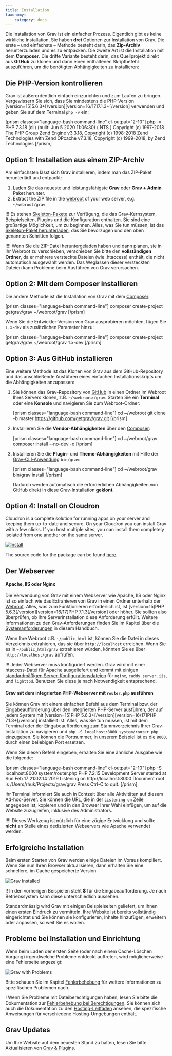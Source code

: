 ```yaml
---
title: Installation
taxonomy:
    category: docs
---
```


Die Installation von Grav ist ein einfacher Prozess. Eigentlich gibt es keine wirkliche Installation. Sie haben **drei** Optionen zur Installation von Grav. Die erste – und einfachste – Methode besteht darin, das **Zip-Archiv** herunterzuladen und es zu entpacken. Die zweite Art ist die Installation mit dem **Composer**. Die dritte Variante besteht darin, das Quellprojekt direkt aus **GitHub** zu klonen und dann einen enthaltenen Skriptbefehl auszuführen, um die benötigten Abhängigkeiten zu installieren:

## Die PHP-Version kontrollieren

Grav ist außerordentlich einfach einzurichten und zum Laufen zu bringen. Vergewissern Sie sich, dass Sie mindestens die PHP-Version [version=15]5.6.3+[/version][version=16/17]7.1.3+[/version] verwenden und geben Sie auf dem Terminal `php -v` ein:

[prism classes="language-bash command-line" cl-output="2-10"]
php -v
PHP 7.3.18 (cli) (built: Jun  5 2020 11:06:30) ( NTS )
Copyright (c) 1997-2018 The PHP Group
Zend Engine v3.3.18, Copyright (c) 1998-2018 Zend Technologies
    with Zend OPcache v7.3.18, Copyright (c) 1999-2018, by Zend Technologies
[/prism]


## Option 1: Installation aus einem ZIP-Archiv

Am einfachsten lässt sich Grav installieren, indem man das ZIP-Paket herunterlädt und entpackt:

1. Laden Sie das neueste und leistungsfähigste **[Grav](https://getgrav.org/download/core/grav/latest)** oder **[Grav + Admin](https://getgrav.org/download/core/grav-admin/latest)** Paket herunter.
2. Extract the ZIP file in the [webroot](https://www.wordnik.com/words/webroot) of your web server, e.g. `~/webroot/grav`

!!! Es stehen [Skeleton-Pakete](https://getgrav.org/downloads/skeletons) zur Verfügung, die das Grav-Kernsystem, Beispielseiten, Plugins und die Konfiguration enthalten. Sie sind eine großartige Möglichkeit, um zu beginnen. Alles, was Sie tun müssen, ist das [Skeleton-Paket herunterladen](https://getgrav.org/downloads/skeletons), das Sie bevorzugen und den oben genannten Schritten folgen.

!!!! Wenn Sie die ZIP-Datei heruntergeladen haben und dann planen, sie in Ihr Webroot zu verschieben, verschieben Sie bitte den **vollständigen Ordner**, da er mehrere versteckte Dateien (wie .htaccess) enthält, die nicht automatisch ausgewählt werden. Das Weglassen dieser versteckten Dateien kann Probleme beim Ausführen von Grav verursachen.


## Option 2: Mit dem Composer installieren

Die andere Methode ist die Installation von Grav mit dem  [Composer](https://getcomposer.org/doc/00-intro.md#installation-linux-unix-osx):

[prism classes="language-bash command-line"]
composer create-project getgrav/grav ~/webroot/grav
[/prism]

Wenn Sie die Entwickler-Version von Grav ausprobieren möchten, fügen Sie `1.x-dev` als zusätzlichen Parameter hinzu:

[prism classes="language-bash command-line"]
composer create-project getgrav/grav ~/webroot/grav 1.x-dev
[/prism]

## Option 3: Aus GitHub installieren

Eine weitere Methode ist das Klonen von Grav aus dem GitHub-Repository und das anschließende Ausführen eines einfachen Installationsskripts um die Abhängigkeiten anzupassen:

1. Sie können das Grav-Repository von [GitHub](https://github.com/getgrav/grav) in einen Ordner im Webroot Ihres Servers klonen, z.B. `~/<webroot>/grav`. Starten Sie ein **Terminal** oder eine **Konsole** und navigieren Sie zum Webroot-Ordner:

   [prism classes="language-bash command-line"]
   cd ~/webroot
   git clone -b master https://github.com/getgrav/grav.git
   [/prism]

2. Installieren Sie die **Vendor-Abhängigkeiten** über den [Composer](https://getcomposer.org/doc/00-intro.md#installation-linux-unix-osx):

   [prism classes="language-bash command-line"]
   cd ~/webroot/grav
   composer install --no-dev -o
   [/prism]

3. Installieren Sie die **Plugin-** und **Theme-Abhängigkeiten** mit Hilfe der [Grav-CLI-Anwendung](../../advanced/grav-cli) `bin/grav`:

   [prism classes="language-bash command-line"]
   cd ~/webroot/grav
   bin/grav install
   [/prism]

   Dadurch werden automatisch die erforderlichen Abhängigkeiten von GitHub direkt in diese Grav-Installation **geklont**.

## Option 4: Install on Cloudron

Cloudron is a complete solution for running apps on your server and keeping them up-to-date and secure. On your Cloudron you can install Grav with a few clicks. If you host multiple sites, you can install them completely isolated from one another on the same server.

[![Install](https://cloudron.io/img/button.svg)](https://cloudron.io/store/org.getgrav.cloudronapp.html)

The source code for the package can be found [here](https://git.cloudron.io/cloudron/grav-app).

## Der Webserver

#### Apache, IIS oder Nginx

Die Verwendung von Grav mit einem Webserver wie Apache, IIS oder Nginx ist so einfach wie das Extrahieren von Grav in einen Ordner unterhalb der [Webroot](https://www.wordnik.com/words/webroot). Alles, was zum Funktionieren erforderlich ist, ist [version=15]PHP 5.6.3[/version][version=16/17]PHP 7.1.3[/version] oder höher. Sie sollten also überprüfen, ob Ihre Serverinstallation diese Anforderung erfüllt. Weitere Informationen zu den Grav-Anforderungen finden Sie im Kapitel über die [Systemanforderungen](../requirements) in diesem Handbuch.

Wenn Ihre Webroot z.B. `~/public_html` ist, können Sie die Datei in dieses Verzeichnis extrahieren, das sie über `http://localhost` erreichen. Wenn Sie es in `~/public_html/grav` extrahieren würden, könnten Sie es über `http://localhost/grav` aufrufen.

!!! Jeder Webserver muss konfiguriert werden. Grav wird mit einer . htaccess-Datei für Apache ausgeliefert und kommt mit einigen [standardmäßigen Server-Konfigurationsdateien](https://github.com/getgrav/grav/tree/master/webserver-configs) für `nginx`, `caddy server`, `iis`, und `lighttpd`. Benutzen Sie diese je nach Notwendigkeit entsprechend.

#### Grav mit dem integrierten PHP-Webserver mit `router.php` ausführen

Sie können Grav mit einem einfachen Befehl aus dem Terminal bzw. der Eingabeaufforderung über den integrierten PHP-Server ausführen, der auf jedem System mit [version=15]PHP 5.6.3+[/version][version=16/17]PHP 7.1.3+[/version] installiert ist. Alles, was Sie tun müssen, ist mit dem Terminal oder der Eingabeaufforderung zum Stammverzeichnis Ihrer Grav-Installation zu navigieren und `php -S localhost:8000 system/router.php` einzugeben. Sie können die Portnummer, in unserem Beispiel ist es die `8000`, durch einen beliebigen Port ersetzen.

Wenn Sie diesen Befehl eingeben, erhalten Sie eine ähnliche Ausgabe wie die folgende:

[prism classes="language-bash command-line" cl-output="2-10"]
php -S localhost:8000 system/router.php
PHP 7.2.15 Development Server started at Sun Feb 17 21:02:14 2019
Listening on http://localhost:8000
Document root is /Users/rhuk/Projects/grav/grav
Press Ctrl-C to quit.
[/prism]

Ihr Terminal informiert Sie auch in Echtzeit über alle Aktivitäten auf diesem Ad-hoc-Server. Sie können die URL, die in der `Listening on` Zeile angegeben ist, kopieren und in den Browser Ihrer Wahl einfügen, um auf die Website zuzugreifen, inklusive des Administrators.

!!!! Dieses Werkzeug ist nützlich für eine zügige Entwicklung und sollte **nicht** an Stelle eines dedizierten Webservers wie Apache verwendet werden.

## Erfolgreiche Installation

Beim ersten Starten von Grav werden einige Dateien im Voraus kompiliert. Wenn Sie nun Ihren Browser aktualisieren, dann erhalten Sie eine schnellere, im Cache gespeicherte Version.

![Grav Installed](install.png)

!! In den vorherigen Beispielen steht **$** für die Eingabeaufforderung. Je nach Betriebssystem kann diese unterschiedlich aussehen.

Standardmässig wird Grav mit einigen Beispielseiten geliefert, um Ihnen einen ersten Eindruck zu vermitteln. Ihre Website ist bereits vollständig eingerichtet und Sie können sie konfigurieren, Inhalte hinzufügen, erweitern oder anpassen, so weit Sie es wollen.

## Probleme bei Installation und Einrichtung

Wenn beim Laden der ersten Seite (oder nach einem Cache-Löschen Vorgang) irgendwelche Probleme entdeckt auftreten, wird möglicherweise eine Fehlerseite angezeigt:

![Grav with Problems](problems.png)

Bitte schauen Sie im Kapitel [Fehlerbehebung](../../troubleshooting) für weitere Informationen zu spezifischen Problemen nach.

! Wenn Sie Probleme mit Dateiberechtigungen haben, lesen Sie bitte die Dokumentation zur [Fehlerbehebung bei Berechtigungen](/troubleshooting/permissions). Sie können sich auch die Dokumentation zu den [Hosting-Leitfäden](/webservers-hosting) ansehen, die spezifische Anweisungen für verschiedene Hosting-Umgebungen enthält.

## Grav Updates

Um Ihre Website auf dem neuesten Stand zu halten, lesen Sie bitte Aktualisieren von [Grav & Plugins](/basics/updates).
